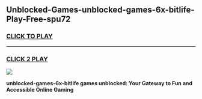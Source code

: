 
## Unblocked-Games-unblocked-games-6x-bitlife-Play-Free-spu72
<h3>
<a href="https://premium76.site?title=unblocked-games-6x-bitlife&ref=18A">CLICK TO PLAY</a></h3>
<hr>

<h3>
<a href="https://premium76.site?title=unblocked-games-6x-bitlife&ref=18A">CLICK 2 PLAY</a>
  
</h3>

<a href="https://premium76.site?title=unblocked-games-6x-bitlife&ref=18A"><img src="https://clearcache.store/games.png"></a>


**unblocked-games-6x-bitlife games unblocked: Your Gateway to Fun and Accessible Online Gaming**
